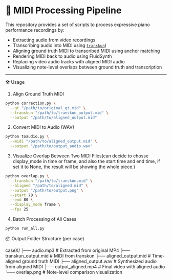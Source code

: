 # 🎹 MIDI Processing Pipeline

This repository provides a set of scripts to process expressive piano performance recordings by:

- Extracting audio from video recordings
- Transcribing audio into MIDI using [`transkun`](https://github.com/Yujia-Yan/Transkun))
- Aligning ground truth MIDI to transcribed MIDI using anchor matching
- Rendering MIDI back to audio using FluidSynth
- Replacing video audio tracks with aligned MIDI audio
- Visualizing note-level overlaps between ground truth and transcription

---
🛠️ Usage
1. Align Ground Truth MIDI


```bash
python correction.py \
  --gt "/path/to/original_gt.mid" \
  --transkun "/path/to/transkun_output.mid" \
  --output "/path/to/aligned_output.mid"
```

2. Convert MIDI to Audio (WAV)

```bash
python toaudio.py \
  --midi "/path/to/aligned_output.mid" \
  --output "/path/to/output_audio.wav"
```

3. Visualize Overlap Between Two MIDI Files(can decide to chosse display_mode in time or frame, and also the start time and end time, if set it to None, the result will be showing the whole piece.)

```bash
python overlap.py \
  --transkun "/path/to/transkun.mid" \
  --aligned "/path/to/aligned.mid" \
  --output "/path/to/output.png" \
  --start 70 \
  --end 80 \
  --display_mode frame \
  --fps 25
```

4. Batch Processing of All Cases

```bash
python run_all.py
```

📦 Output Folder Structure (per case)

caseX/
├── audio.mp3              # Extracted from original MP4
├── transkun_output.mid    # MIDI from transkun
├── aligned_output.mid     # Time-aligned ground truth MIDI
├── aligned_output.wav     # Synthesized audio from aligned MIDI
├── output_aligned.mp4     # Final video with aligned audio
└── overlap.png            # Note-level comparison visualization


